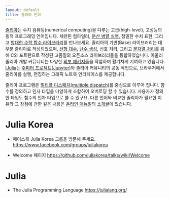 ```yaml
---
layout: default
title: 줄리아 언어
---
```

<link rel="canonical" href="https://juliakorea.github.io">

[줄리아](https://julialang.org)는 수치 컴퓨팅(numerical computing)을 다루는 고급(high-level), 고성능의 동적 프로그래밍 언어입니다.
세련된 컴파일러, [분산 병렬 실행](/ko/latest/manual/parallel-computing), 정밀한 수치 표현, 그리고 [방대한 수학 함수 라이브러리](/ko/latest/#Standard-Library-1)를
만나보세요. 줄리아의 기반(Base) 라이브러리는 대부분 줄리아로 작성되었으며, [선형 대수](/ko/latest/stdlib/LinearAlgebra/), [난수 생성](/ko/latest/stdlib/Random/),
신호 처리, 그리고 [문자열 처리](/ko/latest/manual/strings/#strings)를 위해
C와 포트란으로 작성된 고품질의 오픈소스 라이브러리들을 통합하였습니다.
아울러 줄리아 개발 커뮤니티는 다양한 [외부 패키지들](https://julialang.org/packages/)을 작업하며 활기차게 기여하고 있습니다.
[IJulia](https://github.com/JuliaLang/IJulia.jl)는 [주피터 프로젝트(Jupyter)](https://jupyter.org)와 줄리아 커뮤니티의 공동 작업으로,
브라우저에서 줄리아를 실행, 편집하는 그래픽 노트북 인터페이스를 제공합니다.

<!--
This keynote talk by Stefan Karpinski at [ODSC Boston](https://www.odsc.com/boston) (2016) on [the two language problem](https://www.youtube.com/watch?v=B9moDuSYzGo) explains much of the motivation behind Julia:

<div style="text-align: center">
<iframe width="560" height="315" src="https://www.youtube.com/embed/B9moDuSYzGo" frameborder="0" allowfullscreen></iframe>
</div>
-->

줄리아 프로그램은 [멀티플 디스패치(multiple dispatch)](/ko/latest/manual/methods/)를 중심으로 이루어 집니다.
함수를 정의하고 인자 타입을 다양하게 조합하여 오버로딩 할 수 있습니다.
사용자가 정의한 타입도 함수의 인자 타입으로 쓸 수 있구요.
다른 언어와 비교한 줄리아가 필요한 이유와 그 장점에 관한 깊은 내용은 [온라인 매뉴얼](/ko/latest/)의 [소개글](/ko/latest/#man-introduction-1)에 있습니다.



# Julia Korea
 * 페이스북 Julia Korea 그룹을 방문해 주세요.
   <https://www.facebook.com/groups/juliakorea>

 * Welcome 페이지
   <https://github.com/juliakorea/talks/wiki/Welcome>

# Julia
 * The Julia Programming Language
   <https://julialang.org/>
